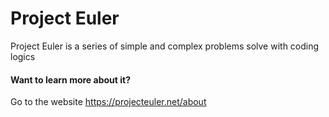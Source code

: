 # Project Euler

Project Euler is a series of simple and complex problems solve with coding logics

#### Want to learn more about it?

Go to the website https://projecteuler.net/about
